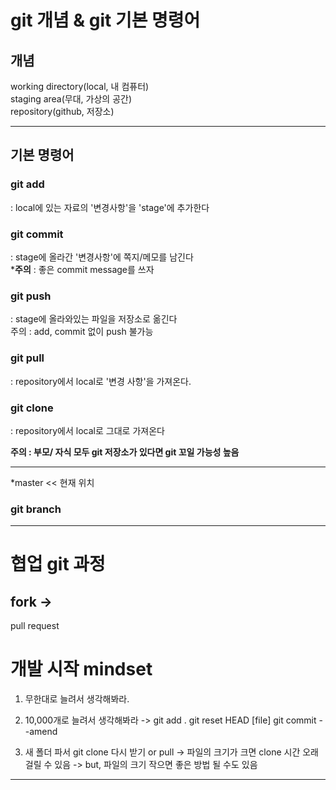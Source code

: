 # git 개념 & git 기본 명령어
## 개념
working directory(local, 내 컴퓨터)  
staging area(무대, 가상의 공간)  
repository(github, 저장소)

---
## 기본 명령어

### git add  
: local에 있는 자료의 '변경사항'을 'stage'에 추가한다

### git commit  
: stage에 올라간 '변경사항'에 쪽지/메모를 남긴다  
***주의** : 좋은 commit message를 쓰자

### git push  
: stage에 올라와있는 파일을 저장소로 옮긴다  
주의 : add, commit 없이 push 불가능

### git pull  
: repository에서 local로 '변경 사항'을 가져온다.

### git clone
: repository에서 local로 그대로 가져온다  

**주의 : 부모/ 자식 모두 git 저장소가 있다면 git 꼬일 가능성 높음**

---

*master << 현재 위치

### git branch

---
# 협업 git 과정
## fork -> 

pull request

# 개발 시작 mindset
1. 무한대로 늘려서 생각해봐라.

1. 10,000개로 늘려서 생각해봐라 -> git add .
git reset HEAD [file]
git commit --amend


34. 새 폴더 파서 git clone 다시 받기 or  pull
-> 파일의 크기가 크면 clone 시간 오래 걸릴 수 있음
-> but, 파일의 크기 작으면  좋은 방법 될 수도 있음

---

